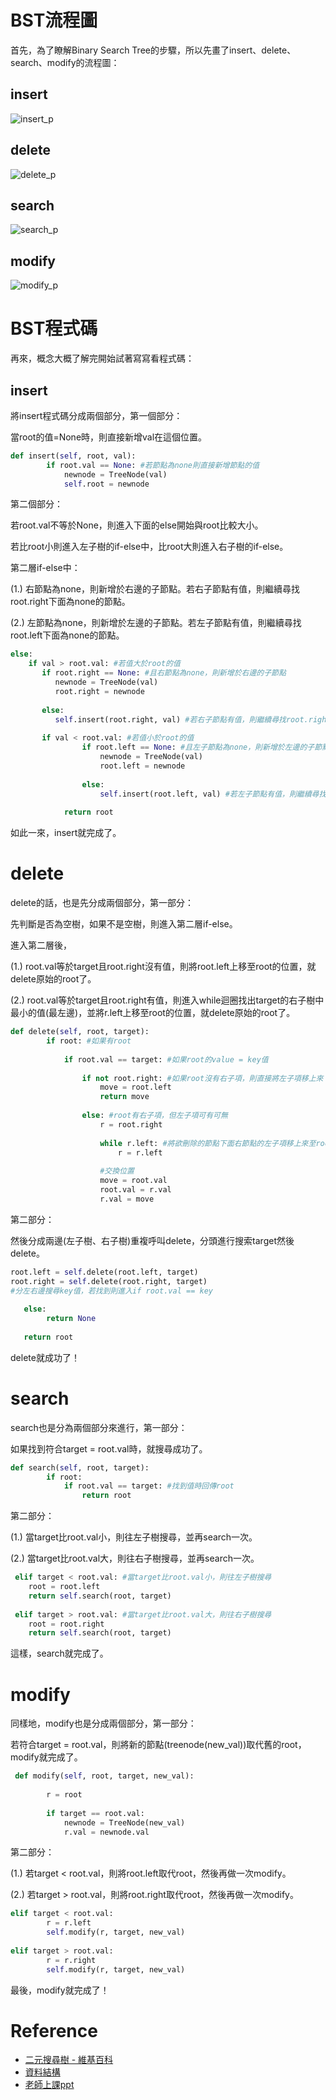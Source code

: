 # BST流程圖

首先，為了瞭解Binary Search Tree的步驟，所以先畫了insert、delete、search、modify的流程圖：

## insert

![insert_p]()

## delete

![delete_p]()

## search

![search_p]()

## modify

![modify_p]()

# BST程式碼

再來，概念大概了解完開始試著寫寫看程式碼：

## insert

將insert程式碼分成兩個部分，第一個部分：

當root的值=None時，則直接新增val在這個位置。

```Python
def insert(self, root, val):
        if root.val == None: #若節點為none則直接新增節點的值
            newnode = TreeNode(val)
            self.root = newnode
```

第二個部分：

若root.val不等於None，則進入下面的else開始與root比較大小。

若比root小則進入左子樹的if-else中，比root大則進入右子樹的if-else。

第二層if-else中：

(1.) 右節點為none，則新增於右邊的子節點。若右子節點有值，則繼續尋找root.right下面為none的節點。

(2.) 左節點為none，則新增於左邊的子節點。若左子節點有值，則繼續尋找root.left下面為none的節點。
```Python
else:
    if val > root.val: #若值大於root的值
       if root.right == None: #且右節點為none，則新增於右邊的子節點
          newnode = TreeNode(val)
          root.right = newnode
                    
       else:
          self.insert(root.right, val) #若右子節點有值，則繼續尋找root.right下面為none的節點
       
       if val < root.val: #若值小於root的值
                if root.left == None: #且左子節點為none，則新增於左邊的子節點
                    newnode = TreeNode(val)
                    root.left = newnode
                    
                else:
                    self.insert(root.left, val) #若左子節點有值，則繼續尋找root.left下面為none的節點
                    
            return root
```
如此一來，insert就完成了。

# delete
delete的話，也是先分成兩個部分，第一部分：

先判斷是否為空樹，如果不是空樹，則進入第二層if-else。

進入第二層後，

(1.) root.val等於target且root.right沒有值，則將root.left上移至root的位置，就delete原始的root了。

(2.) root.val等於target且root.right有值，則進入while迴圈找出target的右子樹中最小的值(最左邊)，並將r.left上移至root的位置，就delete原始的root了。

```Python
def delete(self, root, target):
        if root: #如果有root
            
            if root.val == target: #如果root的value = key值
                
                if not root.right: #如果root沒有右子項，則直接將左子項移上來
                    move = root.left
                    return move
                
                else: #root有右子項，但左子項可有可無
                    r = root.right
                    
                    while r.left: #將欲刪除的節點下面右節點的左子項移上來至root(右邊最左邊的節點為比root大中最小的值)
                        r = r.left
                        
                    #交換位置
                    move = root.val
                    root.val = r.val
                    r.val = move
```

第二部分：

然後分成兩邊(左子樹、右子樹)重複呼叫delete，分頭進行搜索target然後delete。

```Python
root.left = self.delete(root.left, target) 
root.right = self.delete(root.right, target)
#分左右邊搜尋key值，若找到則進入if root.val == key
            
   else:
        return None
        
   return root
```
delete就成功了！

# search
search也是分為兩個部分來進行，第一部分：

如果找到符合target = root.val時，就搜尋成功了。

```Python
def search(self, root, target):
        if root:
            if root.val == target: #找到值時回傳root
                return root
```

第二部分：

(1.) 當target比root.val小，則往左子樹搜尋，並再search一次。

(2.) 當target比root.val大，則往右子樹搜尋，並再search一次。
```Python
 elif target < root.val: #當target比root.val小，則往左子樹搜尋
    root = root.left
    return self.search(root, target)
                
 elif target > root.val: #當target比root.val大，則往右子樹搜尋
    root = root.right
    return self.search(root, target)
```
這樣，search就完成了。

# modify

同樣地，modify也是分成兩個部分，第一部分：

若符合target = root.val，則將新的節點(treenode(new_val))取代舊的root，modify就完成了。
```Python
 def modify(self, root, target, new_val): 
        
        r = root
        
        if target == root.val:
            newnode = TreeNode(new_val)
            r.val = newnode.val
```

第二部分：

(1.) 若target < root.val，則將root.left取代root，然後再做一次modify。

(2.) 若target > root.val，則將root.right取代root，然後再做一次modify。
```Python
elif target < root.val:
        r = r.left
        self.modify(r, target, new_val)
            
elif target > root.val:
        r = r.right
        self.modify(r, target, new_val)
```
最後，modify就完成了！

# Reference
* [二元搜尋樹 - 維基百科](https://zh.wikipedia.org/wiki/%E4%BA%8C%E5%85%83%E6%90%9C%E5%B0%8B%E6%A8%B9)
* [資料結構](https://medium.com/@Kadai/%E8%B3%87%E6%96%99%E7%B5%90%E6%A7%8B%E5%A4%A7%E4%BE%BF%E7%95%B6-binary-search-tree-3c40be3204e)
* [老師上課ppt](https://docs.google.com/presentation/d/e/2PACX-1vQgUh73yvSdxAvMH50DHWJ5lsCX8-daMxtoltU9rYW7xCmqYz2A1wOv0Vcx_F9KO5ZUvZBv3IF1TjGi/pub?start=false&loop=false&delayms=3000&slide=id.g73e451e679_0_18)
